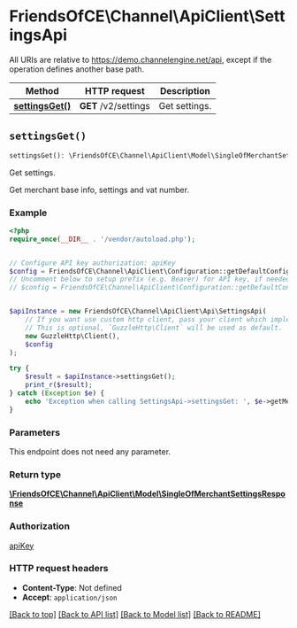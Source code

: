 # FriendsOfCE\Channel\ApiClient\SettingsApi

All URIs are relative to https://demo.channelengine.net/api, except if the operation defines another base path.

| Method | HTTP request | Description |
| ------------- | ------------- | ------------- |
| [**settingsGet()**](SettingsApi.md#settingsGet) | **GET** /v2/settings | Get settings. |


## `settingsGet()`

```php
settingsGet(): \FriendsOfCE\Channel\ApiClient\Model\SingleOfMerchantSettingsResponse
```

Get settings.

Get merchant base info, settings and vat number.

### Example

```php
<?php
require_once(__DIR__ . '/vendor/autoload.php');


// Configure API key authorization: apiKey
$config = FriendsOfCE\Channel\ApiClient\Configuration::getDefaultConfiguration()->setApiKey('apikey', 'YOUR_API_KEY');
// Uncomment below to setup prefix (e.g. Bearer) for API key, if needed
// $config = FriendsOfCE\Channel\ApiClient\Configuration::getDefaultConfiguration()->setApiKeyPrefix('apikey', 'Bearer');


$apiInstance = new FriendsOfCE\Channel\ApiClient\Api\SettingsApi(
    // If you want use custom http client, pass your client which implements `GuzzleHttp\ClientInterface`.
    // This is optional, `GuzzleHttp\Client` will be used as default.
    new GuzzleHttp\Client(),
    $config
);

try {
    $result = $apiInstance->settingsGet();
    print_r($result);
} catch (Exception $e) {
    echo 'Exception when calling SettingsApi->settingsGet: ', $e->getMessage(), PHP_EOL;
}
```

### Parameters

This endpoint does not need any parameter.

### Return type

[**\FriendsOfCE\Channel\ApiClient\Model\SingleOfMerchantSettingsResponse**](../Model/SingleOfMerchantSettingsResponse.md)

### Authorization

[apiKey](../../README.md#apiKey)

### HTTP request headers

- **Content-Type**: Not defined
- **Accept**: `application/json`

[[Back to top]](#) [[Back to API list]](../../README.md#endpoints)
[[Back to Model list]](../../README.md#models)
[[Back to README]](../../README.md)
